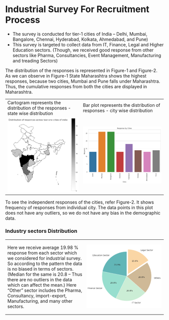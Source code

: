 <h1>Industrial Survey For Recruitment Process</h1>
<ul>
    <li>The survey is conducted for tier-1 cities of India – Delhi, Mumbai, Bangalore, Chennai, Hyderabad, Kolkata, Ahmedabad, and Pune)</li>
    <li>This survey is targeted to collect data from IT, Finance, Legal and Higher Education sectors. (Though, we received good response from other sectors like Pharma, Consultancies, Event Management, Manufacturing and treading Sectors)</li>
</ul>
<p>The distribution of the responses is represented in Figure-1 and Figure-2. As we can observe in Figure-1 State Maharashtra shows the highest responses, because two cities, Mumbai and Pune falls under Maharashtra. Thus, the cumulative responses from both the cities are displayed in Maharashtra.</p>

<table>
  <tr>
    <td>Cartogram represents the distribution of the responses - state wise distribution</td>
    <td>Bar plot represents the distribution of responses - city wise distribution</td>
  </tr>
  <tr>
    <td><img src="figures/response-distribution.png"></td>
    <td><img src="figures/response-distribution_bar_plot.png"></td>
  </tr>
 </table>

<p>To see the independent responses of the cities, refer Figure-2. It shows frequency of responses from individual city. The data points in this plot does not have any outliers, so we do not have any bias in the demographic data.</p>

<h3>Industry sectors Distribution</h3>

<table>
  <tr>
    <td width=50%><p>Here we receive average 19.98 % response from each sector which we considered for industrial survey. So according to the pattern the data is no biased in terms of sectors. (Median for the same is 20.8 – Thus there are no outliers in the data which can affect the mean.) Here “Other” sector includes the Pharma, Consultancy, import-export, Manufacturing, and many other sectors.</p></td>
    <td><img src="figures/sector-wise-distribution-of-response.png"></td>
  </tr>
 </table>
